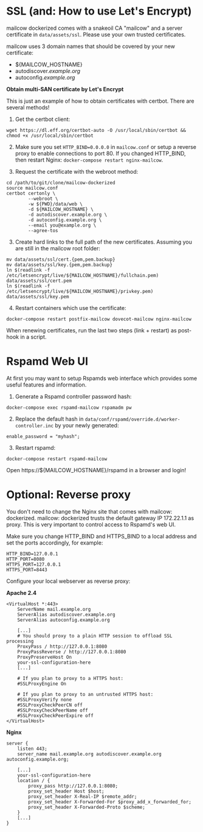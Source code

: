 # SSL (and: How to use Let's Encrypt)

mailcow dockerized comes with a snakeoil CA "mailcow" and a server certificate in `data/assets/ssl`. Please use your own trusted certificates.

mailcow uses 3 domain names that should be covered by your new certificate:

- ${MAILCOW_HOSTNAME}
- autodiscover.*example.org*
- autoconfig.*example.org*

**Obtain multi-SAN certificate by Let's Encrypt** 

This is just an example of how to obtain certificates with certbot. There are several methods!

1. Get the certbot client:
```
wget https://dl.eff.org/certbot-auto -O /usr/local/sbin/certbot && chmod +x /usr/local/sbin/certbot
```
2. Make sure you set `HTTP_BIND=0.0.0.0` in `mailcow.conf` or setup a reverse proxy to enable connections to port 80. If you changed HTTP_BIND, then restart Nginx: `docker-compose restart nginx-mailcow`.

3. Request the certificate with the webroot method:

```
cd /path/to/git/clone/mailcow-dockerized
source mailcow.conf
certbot certonly \
        --webroot \
        -w ${PWD}/data/web \
        -d ${MAILCOW_HOSTNAME} \
        -d autodiscover.example.org \
        -d autoconfig.example.org \
        --email you@example.org \
        --agree-tos
```

3. Create hard links to the full path of the new certificates. Assuming you are still in the mailcow root folder:
```
mv data/assets/ssl/cert.{pem,pem.backup}
mv data/assets/ssl/key.{pem,pem.backup}
ln $(readlink -f /etc/letsencrypt/live/${MAILCOW_HOSTNAME}/fullchain.pem) data/assets/ssl/cert.pem
ln $(readlink -f /etc/letsencrypt/live/${MAILCOW_HOSTNAME}/privkey.pem) data/assets/ssl/key.pem
```
4. Restart containers which use the certificate:
```
docker-compose restart postfix-mailcow dovecot-mailcow nginx-mailcow
```
When renewing certificates, run the last two steps (link + restart) as post-hook in a script.

# Rspamd Web UI
At first you may want to setup Rspamds web interface which provides some useful features and information.

1. Generate a Rspamd controller password hash:
```
docker-compose exec rspamd-mailcow rspamadm pw
```
2. Replace the default hash in `data/conf/rspamd/override.d/worker-controller.inc` by your newly generated:
```
enable_password = "myhash";
```
3. Restart rspamd:

```
docker-compose restart rspamd-mailcow
```

Open https://${MAILCOW_HOSTNAME}/rspamd in a browser and login!

# Optional: Reverse proxy

You don't need to change the Nginx site that comes with mailcow: dockerized.
mailcow: dockerized trusts the default gateway IP 172.22.1.1 as proxy. This is very important to control access to Rspamd's web UI.

Make sure you change HTTP_BIND and HTTPS_BIND to a local address and set the ports accordingly, for example:
```
HTTP_BIND=127.0.0.1
HTTP_PORT=8080
HTTPS_PORT=127.0.0.1
HTTPS_PORT=8443
```

Configure your local webserver as reverse proxy:

**Apache 2.4**
```
<VirtualHost *:443>
	ServerName mail.example.org
	ServerAlias autodiscover.example.org
	ServerAlias autoconfig.example.org

	[...]
	# You should proxy to a plain HTTP session to offload SSL processing
	ProxyPass / http://127.0.0.1:8080
	ProxyPassReverse / http://127.0.0.1:8080
	ProxyPreserveHost On
	your-ssl-configuration-here
	[...]

	# If you plan to proxy to a HTTPS host:
	#SSLProxyEngine On
	
	# If you plan to proxy to an untrusted HTTPS host:
	#SSLProxyVerify none
	#SSLProxyCheckPeerCN off
	#SSLProxyCheckPeerName off
	#SSLProxyCheckPeerExpire off
</VirtualHost>
```

**Nginx**
```
server {
	listen 443;
	server_name mail.example.org autodiscover.example.org autoconfig.example.org;

	[...]
	your-ssl-configuration-here
	location / {
		proxy_pass http://127.0.0.1:8080;
		proxy_set_header Host $host;
		proxy_set_header X-Real-IP $remote_addr;
		proxy_set_header X-Forwarded-For $proxy_add_x_forwarded_for;
		proxy_set_header X-Forwarded-Proto $scheme;
	}
	[...]
}
```

